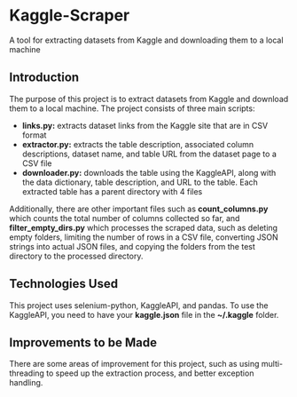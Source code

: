 <!DOCTYPE html>
<html>
  <head>
    <meta charset="utf-8">
    <title>Kaggle-Scraper Readme</title>
  </head>
  <body>
    <h1>Kaggle-Scraper</h1>
    <p>A tool for extracting datasets from Kaggle and downloading them to a local machine</p>
    <h2>Introduction</h2>
    <p>The purpose of this project is to extract datasets from Kaggle and download them to a local machine. The project consists of three main scripts:</p>
    <ul>
      <li><strong>links.py:</strong> extracts dataset links from the Kaggle site that are in CSV format</li>
      <li><strong>extractor.py:</strong> extracts the table description, associated column descriptions, dataset name, and table URL from the dataset page to a CSV file</li>
      <li><strong>downloader.py:</strong> downloads the table using the KaggleAPI, along with the data dictionary, table description, and URL to the table. Each extracted table has a parent directory with 4 files</li>
    </ul>
    <p>Additionally, there are other important files such as <strong>count_columns.py</strong> which counts the total number of columns collected so far, and <strong>filter_empty_dirs.py</strong> which processes the scraped data, such as deleting empty folders, limiting the number of rows in a CSV file, converting JSON strings into actual JSON files, and copying the folders from the test directory to the processed directory.</p>
    <h2>Technologies Used</h2>
    <p>This project uses selenium-python, KaggleAPI, and pandas. To use the KaggleAPI, you need to have your <strong>kaggle.json</strong> file in the <strong>~/.kaggle</strong> folder.</p>
    <h2>Improvements to be Made</h2>
    <p>There are some areas of improvement for this project, such as using multi-threading to speed up the extraction process, and better exception handling.</p>
  </body>
</html>

